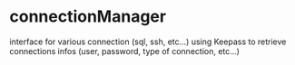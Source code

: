 # connectionManager
interface for various connection (sql, ssh, etc...) using Keepass to retrieve connections infos (user, password, type of connection, etc...)
